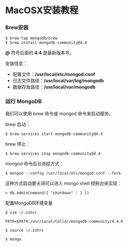 # MacOSX安装教程

### Brew安装

```shell
$ brew tap mongodb/brew
$ brew install mongodb-community@4.4
```

**@** 符号后面的 **4.4** 是最新版本号。

安装信息：

- 配置文件：**/usr/local/etc/mongod.conf**
- 日志文件路径：**/usr/local/var/log/mongodb**
- 数据存放路径：**/usr/local/var/mongodb**

### 运行 MongoDB

我们可以使用 brew 命令或 mongod 命令来启动服务。

brew 启动：

```shell
$ brew services start mongodb-community@4.4
```

brew 停止：

```shell
$ brew services stop mongodb-community@4.4
```

mongod 命令后台进程方式：

```shell
$ mongod --config /usr/local/etc/mongod.conf --fork
```

这种方式启动要关闭可以进入 mongo shell 控制台来实现：

```shell
> db.adminCommand({ "shutdown" : 1 })
```

配置MongoDB环境变量

```shell
$ vim ~/.zshrc
```

```
PATH=$PATH:/usr/local/Cellar/mongodb-community/4.4.0
```

```shell
$ source ~/.zshrc
```

```shell
$ mongo
```

